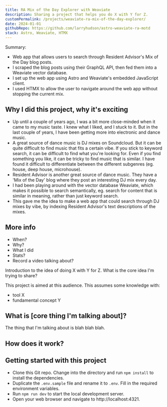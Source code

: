 ```yaml
---
title: RA Mix of the Day Explorer with Weaviate
description: Sharing a project that helps you do X with Y for Z.
customPermalink: /projects/weaviate-ra-mix-of-the-day-explorer/
date: 2024-01-01
githubRepo: https://github.com/larryhudson/astro-weaviate-ra-motd
stack: Astro, Weaviate, HTMX
---
```


Summary: 
- Web app that allows users to search through Resident Advisor's Mix of the Day blog posts.
- I scraped the blog posts using their GraphQL API, then fed them into a Weaviate vector database.
- I set up the web app using Astro and Weaviate's embedded JavaScript client.
- I used HTMX to allow the user to navigate around the web app without stopping the current mix.

## Why I did this project, why it's exciting
- Up until a couple of years ago, I was a bit more close-minded when it came to
my music taste. I knew what I liked, and I stuck to it. But in the last couple of years, I have been getting more into electronic and dance music.
- A great source of dance music is DJ mixes on Soundcloud. But it can be quite
difficult to find music that fits a certain vibe. If you stick to keyword
search, it can be difficult to find what you're looking for. Even if you find
something you like, it can be tricky to find music that is similar. I have found
it difficult to differentiate between the different subgenres (eg. house, deep
house, microhouse).
- Resident Advisor is another great source of dance music. They have a 'Mix of
the Day' blog where they post an interesting DJ mix every day.
- I had been playing around with the vector database Weaviate, which makes it
possible to search semantically, eg. search for content that is similar in
meaning, rather than just keyword search.
- This gave me the idea to make a web app that could search through DJ mixes by
vibe, by indexing Resident Advisor's text descriptions of the mixes.


## More info

- When?
- Why?
- What I did
- Stats?
- Record a video talking about?

Introduction to the idea of doing X with Y for Z. What is the core idea I'm trying to share?

This project is aimed at this audience. This assumes some knowledge with:
- tool X 
- fundamental concept Y

## What is [core thing I'm talking about]?

The thing that I'm talking about is blah blah blah.

## How does it work?



## Getting started with this project

- Clone this Git repo. Change into the directory and run `npm install` to install the dependencies.
- Duplicate the `.env.sample` file and rename it to `.env`. Fill in the required environment variables.
- Run `npm run dev` to start the local development server.
- Open your web browser and navigate to http://localhost:4321.
